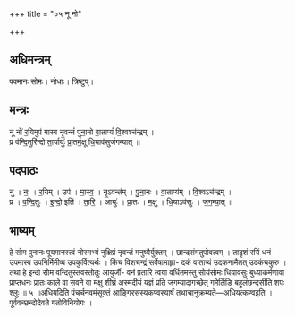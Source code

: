 +++
title = "०५ नू नो"

+++
## अधिमन्त्रम्
पवमानः सोमः। नोधाः। त्रिष्टुप्।

## मन्त्रः
नू नो॑ र॒यिमुप॑ मास्व नृ॒वन्तं॑ पुना॒नो वा॒ताप्यं॑ वि॒श्वश्च॑न्द्रम् ।  
प्र व॑न्दि॒तुरि॑न्दो ता॒र्यायुः॑ प्रा॒तर्म॒क्षू धि॒याव॑सुर्जगम्यात् ॥

## पदपाठः
नु । नः॒ । र॒यिम् । उप॑ । मा॒स्व॒ । नृ॒ऽवन्त॑म् । पु॒ना॒नः । वा॒ताप्य॑म् । वि॒श्वऽच॑न्द्रम् ।  
प्र । व॒न्दि॒तुः । इ॒न्दो॒ इति॑ । ता॒रि॒ । आयुः॑ । प्रा॒तः । म॒क्षु । धि॒याऽव॑सुः । ज॒ग॒म्या॒त् ॥

## भाष्यम्
हे सोम पुनानः पूयमानस्त्वं नोस्मभ्यं नुक्षिप्रं नृवन्तं मनुष्यैर्युक्तम् । छान्दसंमतुपोवत्वम् । तादृशं रयिं धनं उपमास्व उपनिर्मिमीष्व उपकुर्वित्यर्थः । किंच विशचन्द्रं सर्वेषामाह्ला- दकं वाताप्यं उदकनामैतत् उदकंचकुरु । तथा हे इन्दो सोम वन्दितुस्तवस्तोतुः आयुर्जी- वनं प्रतारि त्वया वर्धितमस्तु सोयंसोमः धियावसुः बुध्याकर्मणावा प्राप्तधनः प्रातः काले वा सवने वा मक्षु शीघ्रं अस्मदीयं यज्ञं प्रति जगम्यादागच्छेत् गमेर्लिङि बहुलंछन्दसीति शपः श्लुः ॥ ५ ॥अधियदिति पंचर्चनवमंसूक्तं आङ्गिरसस्यकण्वस्यार्षं तथाचानुक्रम्यते—अधियत्कण्वइति । पूर्ववच्छन्दोदेवते गतोविनियोगः ।